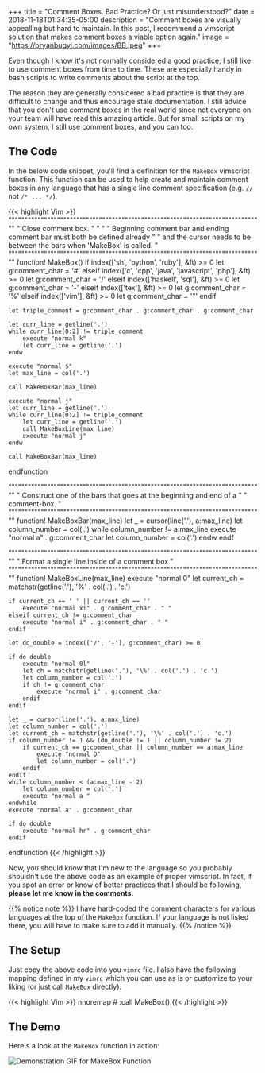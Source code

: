 +++
title = "Comment Boxes. Bad Practice? Or just misunderstood?"
date = 2018-11-18T01:34:35-05:00
description = "Comment boxes are visually appealling but hard to maintain. In this post, I recommend a vimscript solution that makes comment boxes a viable option again."
image = "https://bryanbugyi.com/images/BB.jpeg"
+++

<meta name="twitter:card" content="summary_large_image">
<meta name="twitter:site" content="@bryanbugyi.com">
<meta name="twitter:creator" content="@bryan_bugi">
<meta name="twitter:title" content="Comment Boxes. Bad Practice? Or just misunderstood?">
<meta name="twitter:description" content="Comment boxes are visually appealling but hard to maintain. In this post, I recommend a vimscript solution that makes comment boxes a viable option again.">
<meta name="twitter:image" content="https://bryanbugyi.com/images/comment-box.png">

Even though I know it's not normally considered a good practice, I still
like to use comment boxes from time to time. These are especially handy
in bash scripts to write comments about the script at the top.

The reason they are generally considered a bad practice is that they are
difficult to change and thus encourage stale documentation. I still
advice that you don't use comment boxes in the real world since not everyone on your
team will have read this amazing article. But for small scripts on my own
system, I still use comment boxes, and you can too.

## The Code

In the below code snippet, you'll find a definition for the `MakeBox` vimscript
function. This function can be used to help create and maintain comment boxes
in any language that has a single line comment specification (e.g. `//`
not `/* ... */`).

{{< highlight Vim >}}
"""""""""""""""""""""""""""""""""""""""""""""""""""""""""""""""""""""""""""""""
" Close comment box.                                                          "
"                                                                             "
" Beginning comment bar and ending comment bar must both be defined already   "
" and the cursor needs to be between the bars when 'MakeBox' is called.       "
"""""""""""""""""""""""""""""""""""""""""""""""""""""""""""""""""""""""""""""""
function! MakeBox()
    if index(['sh', 'python', 'ruby'], &ft) >= 0
        let g:comment_char = '#'
    elseif index(['c', 'cpp', 'java', 'javascript', 'php'], &ft) >= 0
        let g:comment_char = '/'
    elseif index(['haskell', 'sql'], &ft) >= 0
        let g:comment_char = '-'
    elseif index(['tex'], &ft) >= 0
        let g:comment_char = '%'
    elseif index(['vim'], &ft) >= 0
        let g:comment_char = '"'
    endif

    let triple_comment = g:comment_char . g:comment_char . g:comment_char

    let curr_line = getline('.')
    while curr_line[0:2] != triple_comment
        execute "normal k"
        let curr_line = getline('.')
    endw

    execute "normal $"
    let max_line = col('.')

    call MakeBoxBar(max_line)

    execute "normal j"
    let curr_line = getline('.')
    while curr_line[0:2] != triple_comment
        let curr_line = getline('.')
        call MakeBoxLine(max_line)
        execute "normal j"
    endw

    call MakeBoxBar(max_line)
endfunction

"""""""""""""""""""""""""""""""""""""""""""""""""""""""""""""""""""""""""""""""
" Construct one of the bars that goes at the beginning and end of a           "
" comment-box.                                                                "
"""""""""""""""""""""""""""""""""""""""""""""""""""""""""""""""""""""""""""""""
function! MakeBoxBar(max_line)
    let _ = cursor(line('.'), a:max_line)
    let column_number = col('.')
    while column_number != a:max_line
        execute "normal a" . g:comment_char
        let column_number = col('.')
    endw
endf

"""""""""""""""""""""""""""""""""""""""""""""""""""""""""""""""""""""""""""""""
" Format a single line inside of a comment box                                "
"""""""""""""""""""""""""""""""""""""""""""""""""""""""""""""""""""""""""""""""
function! MakeBoxLine(max_line)
    execute "normal 0"
    let current_ch = matchstr(getline('.'), '\%' . col('.') . 'c.')

    if current_ch == ' ' || current_ch == ''
        execute "normal xi" . g:comment_char . " "
    elseif current_ch != g:comment_char
        execute "normal i" . g:comment_char . " "
    endif

    let do_double = index(['/', '-'], g:comment_char) >= 0

    if do_double
        execute "normal 0l"
        let ch = matchstr(getline('.'), '\%' . col('.') . 'c.')
        let column_number = col('.')
        if ch != g:comment_char
            execute "normal i" . g:comment_char
        endif
    endif

    let _ = cursor(line('.'), a:max_line)
    let column_number = col('.')
    let current_ch = matchstr(getline('.'), '\%' . col('.') . 'c.')
    if column_number != 1 && (do_double != 1 || column_number != 2)
        if current_ch == g:comment_char || column_number == a:max_line
            execute "normal D"
            let column_number = col('.')
        endif
    endif
    while column_number < (a:max_line - 2)
        let column_number = col('.')
        execute "normal a "
    endwhile
    execute "normal a" . g:comment_char

    if do_double
        execute "normal hr" . g:comment_char
    endif
endfunction
{{< /highlight >}}

Now, you should know that I'm new to the language so you probably shouldn't use
the above code as an example of proper vimscript. In fact, if you spot an error
or know of better practices that I should be following, **please let me know in
the comments.**

{{% notice note %}}
I have hard-coded the comment characters for various languages at the top of the `MakeBox` function. If your language is not listed there, you will have to make sure to add it manually.
{{% /notice %}}

## The Setup

Just copy the above code into you `vimrc` file. I also have the following mapping defined in my `vimrc` which you can use as is or customize to your liking (or just call `MakeBox` directly): 

{{< highlight Vim >}}
nnoremap <Leader># :call MakeBox()<CR>
{{< /highlight >}}

## The Demo

Here's a look at the `MakeBox` function in action:

<img src="/images/MakeBox_Demo.gif" alt="Demonstration GIF for MakeBox Function"/>
